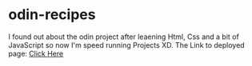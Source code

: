 # odin-recipes
I found out about the odin project after leaening Html, Css and a bit of JavaScript so now I'm speed running Projects XD.
The Link to deployed page: [Click Here](https://harshdeep61034.github.io/odin-recipes/)
